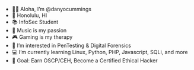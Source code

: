- 🤙🏾 Aloha, I’m @danyocummings
- 📍 Honolulu, HI
- 📚 InfoSec Student
- 🎵 Music is my passion
- 🎮 Gaming is my therapy
- 👀 I’m interested in PenTesting & Digital Forensics
- 💻 I’m currently learning Linux, Python, PHP, Javascript, SQLi, and more
- 🎯 Goal: Earn OSCP/CEH, Become a Certified Ethical Hacker

<!---
danyocummings/danyocummings is a ✨ special ✨ repository because its `README.md` (this file) appears on your GitHub profile.
You can click the Preview link to take a look at your changes.
--->
